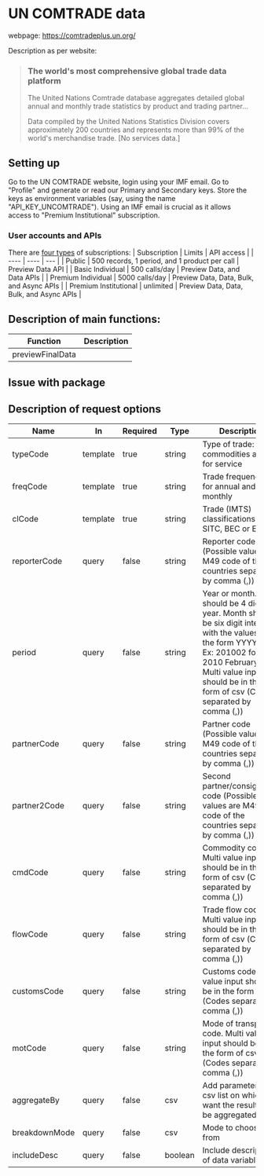 # UN COMTRADE data

webpage: https://comtradeplus.un.org/

Description as per website: 
<blockquote>
<h3> The world's most comprehensive global trade data platform </h3>

<p>The United Nations Comtrade database aggregates detailed global annual 
and monthly trade statistics by product and trading partner... </p>

<p>Data compiled by the United Nations Statistics Division covers approximately 200 countries 
and represents more than 99% of the world's merchandise trade. [No services data.]</p>

</blockquote>

## Setting up
Go to the UN COMTRADE website, login using your IMF email. Go to "Profile" and 
generate or read our Primary and Secondary keys.  Store the keys as environment
variables (say, using the name "API_KEY_UNCOMTRADE").  Using an IMF email 
is crucial as it allows access to "Premium Institutional" subscription.  

### User accounts and APIs

There are [four types](https://uncomtrade.org/docs/subscriptions/) of subscriptions: 
| Subscription | Limits | API access |
| ---- | ---- | --- |
| Public | 500 records, 1 period, and 1 product per call | Preview Data API |
| Basic Individual | 500 calls/day  | Preview Data, and Data APIs |
| Premium Individual | 5000 calls/day | Preview Data, Data, Bulk, and Async APIs |
| Premium Institutional  | unlimited | Preview Data, Data, Bulk, and Async APIs |





## Description of main functions:

| Function | Description |
| -------  | ----------- |
| previewFinalData | | 



## Issue with package


## Description of request options

| Name| In| Required| Type| Description| 
| --- | -- | --- | --- | ----|
| typeCode| template| true| string| Type of trade: C for commodities and S for service|
|freqCode| template| true| string| Trade frequency: A for annual and M for monthly|
|clCode| template| true| string| Trade (IMTS) classifications: HS, SITC, BEC or EBOPS.|
|reporterCode| query| false| string| Reporter code (Possible values are M49 code of the countries separated by comma (,))|
|period| query| false| string| Year or month. Year should be 4 digit year. Month should be six digit integer with the values of the form YYYYMM. Ex: 201002 for 2010 February. Multi value input should be in the form of csv (Codes separated by comma (,))|
|partnerCode| query| false| string| Partner code (Possible values are M49 code of the countries separated by comma (,))|
|partner2Code| query| false| string| Second partner/consignment code (Possible values are M49 code of the countries separated by comma (,))|
|cmdCode| query| false| string| Commodity code. Multi value input should be in the form of csv (Codes separated by comma (,))|
|flowCode| query| false| string| Trade flow code. Multi value input should be in the form of csv (Codes separated by comma (,))|
|customsCode| query| false| string| Customs code. Multi value input should be in the form of csv (Codes separated by comma (,))|
|motCode| query| false| string| Mode of transport code. Multi value input should be in the form of csv (Codes separated by comma (,))|
|aggregateBy| query| false| csv| Add parameters in csv list on which you want the results to be aggregated|
|breakdownMode| query| false| csv| Mode to choose from|
|includeDesc| query| false| boolean| Include descriptions of data variables|
